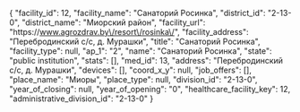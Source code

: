 {
    "facility_id": 12,
    "facility_name": "Санаторий Росинка",
    "district_id": "2-13-0",
    "district_name": "Миорский район",
    "facility_url": "https:\/\/www.agrozdrav.by\/resort\/rosinka\/",
    "facility_address": "Перебродинский с\/с, д. Мурашки",
    "title": "Санаторий Росинка",
    "facility_type": null,
    "ap_1": "2",
    "name": "Санаторий Росинка",
    "state": "public institution",
    "stats": [],
    "med_id": 13,
    "address": "Перебродинский с\/с, д. Мурашки",
    "devices": [],
    "coord_x_y": null,
    "job_offers": [],
    "place_name": "Миоры",
    "place_type": null,
    "division_id": "2-13-0",
    "year_of_closing": null,
    "year_of_opening": "0",
    "healthcare_facility_key": 12,
    "administrative_division_id": "2-13-0"
}